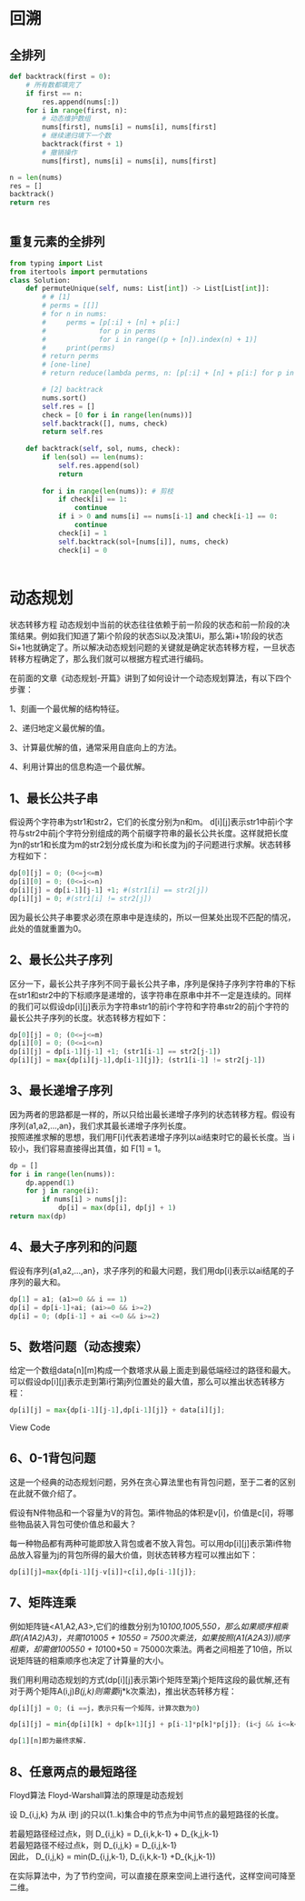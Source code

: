 # 

# 回溯

## 全排列
```python
def backtrack(first = 0):
    # 所有数都填完了
    if first == n:  
        res.append(nums[:])
    for i in range(first, n):
        # 动态维护数组
        nums[first], nums[i] = nums[i], nums[first]
        # 继续递归填下一个数
        backtrack(first + 1)
        # 撤销操作
        nums[first], nums[i] = nums[i], nums[first]

n = len(nums)
res = []
backtrack()
return res
 
```

## 重复元素的全排列
```python
from typing import List
from itertools import permutations
class Solution:
    def permuteUnique(self, nums: List[int]) -> List[List[int]]:
        # # [1]
        # perms = [[]]
        # for n in nums:
        #     perms = [p[:i] + [n] + p[i:]
        #             for p in perms
        #             for i in range((p + [n]).index(n) + 1)] 
        #     print(perms)
        # return perms 
        # [one-line]
        # return reduce(lambda perms, n: [p[:i] + [n] + p[i:] for p in perms for i in xrange((p + [n]).index(n) + 1)], nums, [[]])

        # [2] backtrack
        nums.sort()
        self.res = []
        check = [0 for i in range(len(nums))] 
        self.backtrack([], nums, check)
        return self.res
        
    def backtrack(self, sol, nums, check):
        if len(sol) == len(nums):
            self.res.append(sol)
            return
        
        for i in range(len(nums)): # 剪枝
            if check[i] == 1:
                continue
            if i > 0 and nums[i] == nums[i-1] and check[i-1] == 0:
                continue
            check[i] = 1
            self.backtrack(sol+[nums[i]], nums, check)
            check[i] = 0
  
```

# 动态规划

状态转移方程
动态规划中当前的状态往往依赖于前一阶段的状态和前一阶段的决策结果。例如我们知道了第i个阶段的状态Si以及决策Ui，那么第i+1阶段的状态Si+1也就确定了。所以解决动态规划问题的关键就是确定状态转移方程，一旦状态转移方程确定了，那么我们就可以根据方程式进行编码。

在前面的文章《动态规划-开篇》讲到了如何设计一个动态规划算法，有以下四个步骤：

1、刻画一个最优解的结构特征。

2、递归地定义最优解的值。

3、计算最优解的值，通常采用自底向上的方法。

4、利用计算出的信息构造一个最优解。
 

## 1、最长公共子串
假设两个字符串为str1和str2，它们的长度分别为n和m。 
d[i][j]表示str1中前i个字符与str2中前j个字符分别组成的两个前缀字符串的最长公共长度。这样就把长度为n的str1和长度为m的str2划分成长度为i和长度为j的子问题进行求解。状态转移方程如下：
```python
dp[0][j] = 0; (0<=j<=m)
dp[i][0] = 0; (0<=i<=n)
dp[i][j] = dp[i-1][j-1] +1; #(str1[i] == str2[j])
dp[i][j] = 0; #(str1[i] != str2[j])
```
因为最长公共子串要求必须在原串中是连续的，所以一但某处出现不匹配的情况，此处的值就重置为0。
 

## 2、最长公共子序列
区分一下，最长公共子序列不同于最长公共子串，序列是保持子序列字符串的下标在str1和str2中的下标顺序是递增的，该字符串在原串中并不一定是连续的。同样的我们可以假设dp[i][j]表示为字符串str1的前i个字符和字符串str2的前j个字符的最长公共子序列的长度。状态转移方程如下：
```python
dp[0][j] = 0; (0<=j<=m)
dp[i][0] = 0; (0<=i<=n)
dp[i][j] = dp[i-1][j-1] +1; (str1[i-1] == str2[j-1])
dp[i][j] = max{dp[i][j-1],dp[i-1][j]}; (str1[i-1] != str2[j-1])
``` 

## 3、最长递增子序列 
因为两者的思路都是一样的，所以只给出最长递增子序列的状态转移方程。假设有序列{a1,a2,...,an}，我们求其最长递增子序列长度。  
按照递推求解的思想，我们用F[i]代表若递增子序列以ai结束时它的最长长度。当 i 较小，我们容易直接得出其值，如 F[1] = 1。
```python
dp = []
for i in range(len(nums)):
    dp.append(1)
    for j in range(i):
        if nums[i] > nums[j]:
            dp[i] = max(dp[i], dp[j] + 1)
return max(dp)
```

 

## 4、最大子序列和的问题
假设有序列{a1,a2,...,an}，求子序列的和最大问题，我们用dp[i]表示以ai结尾的子序列的最大和。
```python
dp[1] = a1; (a1>=0 && i == 1) 
dp[i] = dp[i-1]+ai; (ai>=0 && i>=2) 
dp[i] = 0; (dp[i-1] + ai <=0 && i>=2)
```

## 5、数塔问题（动态搜索）
给定一个数组data[n][m]构成一个数塔求从最上面走到最低端经过的路径和最大。可以假设dp[i][j]表示走到第i行第j列位置处的最大值，那么可以推出状态转移方程：
```python
dp[i][j] = max{dp[i-1][j-1],dp[i-1][j]} + data[i][j];
```
 View Code
## 6、0-1背包问题
这是一个经典的动态规划问题，另外在贪心算法里也有背包问题，至于二者的区别在此就不做介绍了。

假设有N件物品和一个容量为V的背包。第i件物品的体积是v[i]，价值是c[i]，将哪些物品装入背包可使价值总和最大？

每一种物品都有两种可能即放入背包或者不放入背包。可以用dp[i][j]表示第i件物品放入容量为j的背包所得的最大价值，则状态转移方程可以推出如下：
```python
dp[i][j]=max{dp[i-1][j-v[i]]+c[i],dp[i-1][j]};
``` 

## 7、矩阵连乘 
例如矩阵链<A1,A2,A3>,它们的维数分别为10*100,100*5,5*50，那么如果顺序相乘即((A1A2)A3)，共需10*100*5 + 10*5*50 = 7500次乘法，如果按照(A1(A2A3))顺序相乘，却需做100*5*50 + 10*100*50 = 75000次乘法。两者之间相差了10倍，所以说矩阵链的相乘顺序也决定了计算量的大小。

我们用利用动态规划的方式(dp[i][j]表示第i个矩阵至第j个矩阵这段的最优解,还有对于两个矩阵A(i,j)*B(j,k)则需要i*j*k次乘法)，推出状态转移方程：
```python
dp[i][j] = 0; (i ==j，表示只有一个矩阵，计算次数为0)

dp[i][j] = min{dp[i][k] + dp[k+1][j] + p[i-1]*p[k]*p[j]}; (i<j && i<=k<j)            

dp[1][n]即为最终求解.
```

## 8、任意两点的最短路径
Floyd算法
Floyd-Warshall算法的原理是动态规划 

设  D_{i,j,k} 为从 i到 j的只以(1..k)集合中的节点为中间节点的最短路径的长度。

若最短路径经过点k，则 D_{i,j,k} = D_{i,k,k-1} + D_{k,j,k-1}  
若最短路径不经过点k，则  D_{i,j,k} = D_{i,j,k-1}  
因此， D_{i,j,k} = min(D_{i,j,k-1}, D_{i,k,k-1}  +D_{k,j,k-1})  

在实际算法中，为了节约空间，可以直接在原来空间上进行迭代，这样空间可降至二维。
